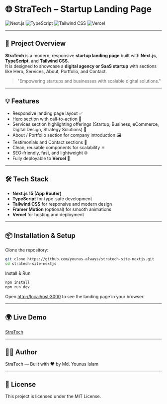 # 🌐 StraTech – Startup Landing Page

![Next.js](https://img.shields.io/badge/Next.js-14-black?logo=next.js)
![TypeScript](https://img.shields.io/badge/TypeScript-Blue?logo=typescript)
![Tailwind CSS](https://img.shields.io/badge/TailwindCSS-38B2AC?logo=tailwind-css)
![Vercel](https://img.shields.io/badge/Vercel-000000?logo=vercel)

---

## 🚀 Project Overview

**StraTech** is a modern, responsive **startup landing page** built with **Next.js**, **TypeScript**, and **Tailwind CSS**.  
It is designed to showcase a **digital agency or SaaS startup** with sections like Hero, Services, About, Portfolio, and Contact.

> "Empowering startups and businesses with scalable digital solutions."

---

## 💡 Features

- Responsive landing page layout ✅
- Hero section with call-to-action 🎯
- Services section highlighting offerings (Startup, Business, eCommerce, Digital Design, Strategy Solutions) 💼
- About / Portfolio section for company introduction 🖼️
- Testimonials and Contact sections 💬
- Clean, reusable components for scalability ⚛️
- SEO-friendly, fast, and lightweight 🌐
- Fully deployable to **Vercel** 🚀

---

## 🛠️ Tech Stack

- **Next.js 15 (App Router)**
- **TypeScript** for type-safe development
- **Tailwind CSS** for responsive and modern design
- **Framer Motion** (optional) for smooth animations
- **Vercel** for hosting and deployment

---

## 📦 Installation & Setup

Clone the repository:

```bash
git clone https://github.com/younus-always/stratech-site-nextjs.git
cd stratech-site-nextjs
```

Install & Run

```bash
npm install
npm run dev
```
Open [http://localhost:3000](http://localhost:3000) to see the landing page in your browser.

---

## 🌍 Live Demo

[StraTech]()

---

## 🧑‍💻 Author

StraTech — Built with ❤️ by Md. Younus Islam

---

## 📄 License

This project is licensed under the MIT License.